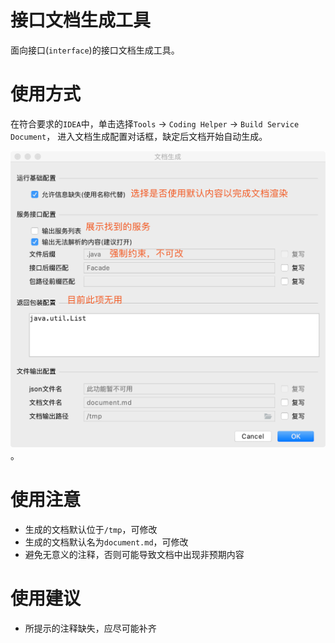 # 接口文档生成工具

面向接口(`interface`)的接口文档生成工具。

# 使用方式
在符合要求的`IDEA`中，单击选择`Tools` -> `Coding Helper` -> `Build Service Document`，
进入文档生成配置对话框，缺定后文档开始自动生成。


![对话框](img/build_service_document.png)。

# 使用注意

- 生成的文档默认位于`/tmp`，可修改
- 生成的文档默认名为`document.md`，可修改
- 避免无意义的注释，否则可能导致文档中出现非预期内容

# 使用建议

- 所提示的注释缺失，应尽可能补齐